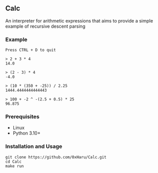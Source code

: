 ## Calc

An interpreter for arithmetic expressions that aims to provide a simple example of recursive descent parsing

### Example

```
Press CTRL + D to quit

> 2 + 3 * 4
14.0

> (2 - 3) * 4
-4.0

> (10 * (350 + -25)) / 2.25
1444.4444444444443

> 100 + -2 ^ -(2.5 + 0.5) * 25
96.875
```

### Prerequisites

-   Linux
-   Python 3.10+

### Installation and Usage

```
git clone https://github.com/0xHaru/Calc.git
cd Calc
make run
```
